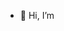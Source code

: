 - 👋 Hi, I’m 

<!---
GordeqQ/GordeqQ is a ✨ special ✨ repository because its `README.md` (this file) appears on your GitHub profile.
You can click the Preview link to take a look at your changes.
--->
